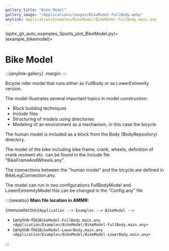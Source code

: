 ```yaml
---
gallery_title: "Bike Model"
gallery_image: "/Applications/images/BikeModel-FullBody.webp"
anylink: Application/Examples/BikeModel/BikeModel-FullBody.main.any
---
```


(sphx_glr_auto_examples_Sports_plot_BikeModel.py)=
(example_bikemodel)=
# Bike Model

:::{anylink-gallery}
:margin:
:::

Bicycle rider model that runs either as
FullBody or as LowerExtremity version.


The model illustrates several important topics in model
construction:

- Block building techniques
- Include files
- Structuring of models using directories
- Modeling of an environment as a mechanism, in this case the bicycle

The human model is included as a block from the Body (BodyRepository) directory.

The model of the bike including bike frame, crank, wheels, definition of
crank moment etc. can be found in the include file "BikeFrameAndWheels.any".

The connections between the "human model" and the bicycle are defined in
BikeLegConnection.any.

The model can run in two configurations FullBodyModel and LowerExtremityModel this
can be changed in the "Config.any" file



:::{seealso}
**Main file location in AMMR:**

{menuselection}`Application --> Examples --> BikeModel -->`

* {anylink-file}`BikeModel-FullBody.main.any <Application/Examples/BikeModel/BikeModel-FullBody.main.any>`
* {anylink-file}`BikeModel-LowerBody.main.any <Application/Examples/BikeModel/BikeModel-LowerBody.main.any>`

:::
